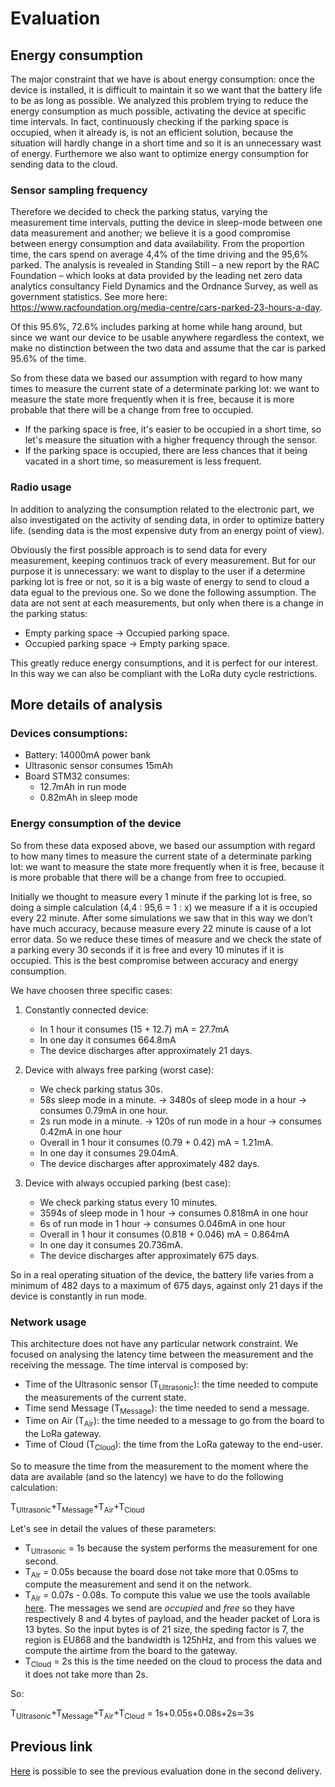 # Evaluation

## Energy consumption

The major constraint that we have is about energy consumption: once the device is installed, it is difficult to maintain it so we want that the battery life to be as long as possible. We analyzed this problem trying to reduce the energy consumption as much possible, activating the device at specific time intervals. In fact, continuously checking if the parking space is occupied, when it already is, is not an efficient solution, because the situation will hardly change in a short time and so it is an unnecessary wast of energy. Furthemore we also want to optimize energy consumption for sending data to the cloud.

### Sensor sampling frequency 
Therefore we decided to check the parking status, varying the measurement time intervals, putting the device in sleep-mode between one data measurement and another; we believe it is a good compromise between energy consumption and data availability. From the proportion time, the cars spend on average 4,4% of the time driving and the 95,6% parked. The analysis is revealed in Standing Still – a new report by the RAC Foundation – which looks at data provided by the leading net zero data analytics consultancy Field Dynamics and the Ordnance Survey, as well as government statistics. See more here: https://www.racfoundation.org/media-centre/cars-parked-23-hours-a-day. 

Of this 95.6%, 72.6% includes parking at home while hang around, but since we want our device to be usable anywhere regardless the context, we make no distinction between the two data and assume that the car is parked 95.6% of the time.

So from these data we based our assumption with regard to how many times to measure the current state of a determinate parking lot: we want to measure the state more frequently when it is free, because it is more probable that there will be a change from free to occupied.

- If the parking space is free, it's easier to be occupied in a short time, so let's measure the situation with a higher frequency                           through the sensor.
- If the parking space is occupied, there are less chances that it being vacated in a short time, so measurement is less frequent.


### Radio usage
In addition to analyzing the consumption related to the electronic part, we also investigated on the activity of sending data, in order to optimize battery life. (sending data is the most expensive duty from an energy point of view). 

Obviously the first possible approach is to send data for every measurement, keeping continuos track of every measurement. But for our purpose it is unnecessary: we want to display to the user if a determine parking lot is free or not, so it is a big waste of energy to send to cloud a data egual to the previous one. So we done the following assumption.
The data are not sent at each measurements, but only when there is a change in the parking status:
- Empty parking space -> Occupied parking space.
- Occupied parking space -> Empty parking space.

This greatly reduce energy consumptions, and it is perfect for our interest. In this way we can also be compliant with the LoRa duty cycle restrictions.

## More details of analysis

### Devices consumptions:
- Battery: 14000mA power bank
- Ultrasonic sensor consumes 15mAh
- Board STM32 consumes:
    - 12.7mAh in run mode
    - 0.82mAh in sleep mode

### Energy consumption of the device

So from these data exposed above, we based our assumption with regard to how many times to measure the current state of a determinate parking lot: we want to measure the state more frequently when it is free, because it is more probable that there will be a change from free to occupied.

Initially we thought to measure every 1 minute if the parking lot is free, so doing a simple calculation (4,4 : 95,6 = 1 : x) we measure if a it is occupied every 22 minute. After some simulations we saw that in this way we don’t have much accuracy, because measure every 22 minute is cause of a lot error data. So we reduce these times of measure and we check the state of a parking every 30 seconds if it is free and every 10 minutes if it is occupied. This is the best compromise between accuracy and energy consumption.

We have choosen three specific cases:

1) Constantly connected device:
   - In 1 hour it consumes (15 + 12.7) mA = 27.7mA
   - In one day it consumes 664.8mA
   - The device discharges after approximately 21 days.

2) Device with always free parking (worst case):
   - We check parking status 30s.
   - 58s sleep mode in a minute. -> 3480s of sleep mode in a hour -> consumes 0.79mA in one hour.
   - 2s run mode in a minute. -> 120s of run mode in a hour -> consumes 0.42mA in one hour
   - Overall in 1 hour it consumes (0.79 + 0.42) mA = 1.21mA.
   - In one day it consumes 29.04mA.
   - The device discharges after approximately 482 days.

3)  Device with always occupied parking (best case):
    - We check parking status every 10 minutes.
    - 3594s of sleep mode in 1 hour -> consumes 0.818mA in one hour
    - 6s of run mode in 1 hour -> consumes 0.046mA in one hour
    - Overall in 1 hour it consumes (0.818 + 0.046) mA = 0.864mA
    - In one day it consumes 20.736mA.
    - The device discharges after approximately 675 days.

So in a real operating situation of the device, the battery life varies from a minimum of 482 days to a maximum of 675 days, against only 21 days if the device is constantly in run mode.

### Network usage
This architecture does not have any particular network constraint. We focused on analysing the latency time between the measurement and the receiving the message. The time interval is composed by:
* Time of the Ultrasonic sensor (T<sub>Ultrasonic</sub>): the time needed to compute the measurements of the current state.
* Time send Message (T<sub>Message</sub>): the time needed to send a message.
* Time on Air (T<sub>Air</sub>): the time needed to a message to go from the board to the LoRa gateway.
* Time of Cloud (T<sub>Cloud</sub>): the time from the LoRa gateway to the end-user.

So to measure the time from the measurement to the moment where the data are available (and so the latency) we have to do the following calculation:

T<sub>Ultrasonic</sub>+T<sub>Message</sub>+T<sub>Air</sub>+T<sub>Cloud</sub>

Let's see in detail the values of these parameters:
* T<sub>Ultrasonic</sub> = 1s because the system performs the measurement for one second.
* T<sub>Air</sub> = 0.05s because the board dose not take more that 0.05ms to compute the measurement and send it on the network.
* T<sub>Air</sub> = 0.07s - 0.08s. To compute this value we use the tools available [here](https://www.thethingsnetwork.org/airtime-calculator). The messages we send are *occupied* and *free* so they have respectively 8 and 4 bytes of payload, and the header packet of Lora is 13 bytes. So the input bytes is of 21 size, the speding factor is 7, the region is EU868 and the bandwidth is 125hHz, and from this values we compute the airtime from the board to the gateway.
* T<sub>Cloud</sub> = 2s this is the time needed on the cloud to process the data and it does not take more than 2s.

So:

T<sub>Ultrasonic</sub>+T<sub>Message</sub>+T<sub>Air</sub>+T<sub>Cloud</sub> = 1s+0.05s+0.08s+2s≃3s

## Previous link

[Here](https://github.com/Progedit/Lights-on-Parking/blob/main/2nd_Delivery/Evaluation.md) is possible to see the previous evaluation done in the second delivery.

